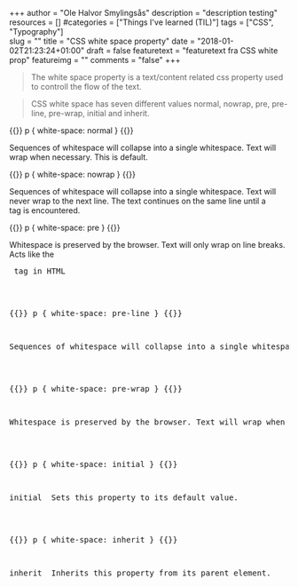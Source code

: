 +++
author = "Ole Halvor Smylingsås"
description = "description testing"
resources = []
#categories = ["Things I've learned (TIL)"]
tags = ["CSS", "Typography"]   
slug = ""
title = "CSS white space property"
date = "2018-01-02T21:23:24+01:00"
draft = false
featuretext = "featuretext fra CSS white prop"
featureimg = ""
comments = "false"
+++

>The white space property is a text/content related css property used to controll the flow of 
>the text. 

>CSS white space has seven different values normal, nowrap, pre, pre-line, pre-wrap, initial and inherit.

{{<highlight css>}}
p
{
    white-space: normal
}
{{</highlight>}}
<p>Sequences of whitespace will collapse into a single whitespace. Text will wrap when necessary. This is default.</p>

{{<highlight css>}}
p
{
    white-space: nowrap
}
{{</highlight>}}
<p>Sequences of whitespace will collapse into a single whitespace. Text will never wrap to the next line. The text continues on the same line until a <br> tag is encountered.</p>

{{<highlight css>}}
p
{
    white-space: pre
}
{{</highlight>}}
<p>Whitespace is preserved by the browser. Text will only wrap on line breaks. Acts like the <pre> tag in HTML</p>

{{<highlight css>}}
p
{
    white-space: pre-line
}
{{</highlight>}}
<p>Sequences of whitespace will collapse into a single whitespace. Text will wrap when necessary, and on line breaks</p>
    
{{<highlight css>}}
p
{
    white-space: pre-wrap
}
{{</highlight>}}    
<p>Whitespace is preserved by the browser. Text will wrap when necessary, and on line breaks</p>
    
{{<highlight css>}}
p
{
    white-space: initial
}
{{</highlight>}}    
<p>initial	Sets this property to its default value.</p>
    
{{<highlight css>}}
p
{
    white-space: inherit
}
{{</highlight>}}    
<p>inherit	Inherits this property from its parent element.</p>
 